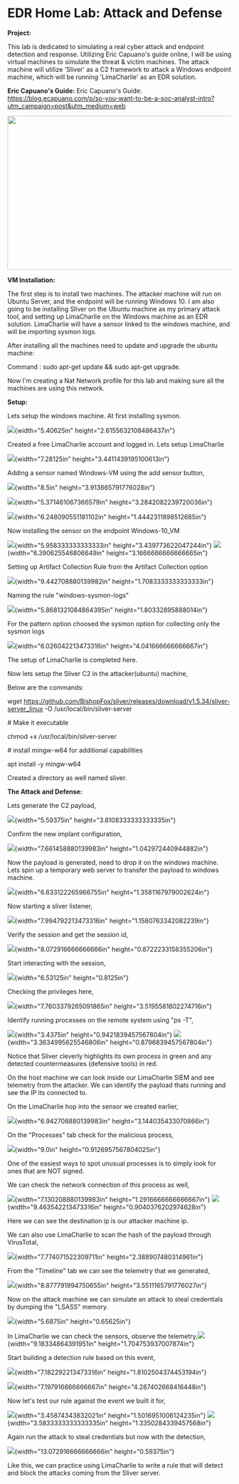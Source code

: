 # EDR Home Lab: Attack and Defense
**Project:**

This lab is dedicated to simulating a real cyber attack and endpoint
detection and response. Utilizing Eric Capuano\'s guide online, I will
be using virtual machines to simulate the threat & victim machines. The
attack machine will utilize \'Sliver\' as a C2 framework to attack a
Windows endpoint machine, which will be running \'LimaCharlie\' as an
EDR solution.

**Eric Capuano\'s Guide:**
Eric Capuano's Guide: https://blog.ecapuano.com/p/so-you-want-to-be-a-soc-analyst-intro?utm_campaign=post&utm_medium=web


<img src="https://github.com/muja789/EDR-Project/tree/main/EDR-Project/media/image13.png" width="567" height="346" />

**VM Installation:**

The first step is to install two machines. The attacker machine will run
on Ubuntu Server, and the endpoint will be running Windows 10. I am also
going to be installing Sliver on the Ubuntu machine as my primary attack
tool, and setting up LimaCharlie on the Windows machine as an EDR
solution. LimaCharlie will have a sensor linked to the windows machine,
and will be importing sysmon logs.

After installing all the machines need to update and upgrade the ubuntu
machine:

Command : sudo apt-get update && sudo apt-get upgrade.

Now I'm creating a Nat Network profile for this lab and making sure all
the machines are using this network.

**Setup:**

Lets setup the windows machine. At first installing sysmon.

![](vertopal_fa1d1801ea58461baf81334156427f0e/media/image1.png){width="5.40625in"
height="2.6155632108486437in"}

Created a free LimaCharlie account and logged in. Lets setup LimaCharlie

![](vertopal_fa1d1801ea58461baf81334156427f0e/media/image19.png){width="7.28125in"
height="3.4411439195100613in"}

Adding a sensor named Windows-VM using the add sensor button,

![](vertopal_fa1d1801ea58461baf81334156427f0e/media/image29.png){width="8.5in"
height="3.913665791776028in"}

![](vertopal_fa1d1801ea58461baf81334156427f0e/media/image16.png){width="5.371461067366579in"
height="3.2842082239720036in"}

![](vertopal_fa1d1801ea58461baf81334156427f0e/media/image11.png){width="6.248090551181102in"
height="1.4442311898512685in"}

Now installing the sensor on the endpoint Windows-10_VM

![](vertopal_fa1d1801ea58461baf81334156427f0e/media/image20.png){width="5.958333333333333in"
height="3.439773622047244in"}
![](vertopal_fa1d1801ea58461baf81334156427f0e/media/image22.png){width="6.390625546806649in"
height="3.1666666666666665in"}

Setting up Artifact Collection Rule from the Artifact Collection option

![](vertopal_fa1d1801ea58461baf81334156427f0e/media/image30.png){width="9.442708880139982in"
height="1.7083333333333333in"}

Naming the rule "windows-sysmon-logs"

![](vertopal_fa1d1801ea58461baf81334156427f0e/media/image2.png){width="5.8681321084864395in"
height="1.80332895888014in"}

For the pattern option choosed the sysmon option for collecting only the
sysmon logs

![](vertopal_fa1d1801ea58461baf81334156427f0e/media/image15.png){width="6.026042213473316in"
height="4.041666666666667in"}

The setup of LimaCharlie is completed here.

Now lets setup the Sliver C2 in the attacker(ubuntu) machine,

Below are the commands:

wget
https://github.com/BishopFox/sliver/releases/download/v1.5.34/sliver-server_linux
-O /usr/local/bin/sliver-server

\# Make it executable

chmod +x /usr/local/bin/sliver-server

\# install mingw-w64 for additional capabilities

apt install -y mingw-w64

Created a directory as well named sliver.

**The Attack and Defense:**

Lets generate the C2 payload,

![](vertopal_fa1d1801ea58461baf81334156427f0e/media/image3.png){width="5.59375in"
height="3.8108333333333335in"}

Confirm the new implant configuration,

![](vertopal_fa1d1801ea58461baf81334156427f0e/media/image10.png){width="7.661458880139983in"
height="1.042972440944882in"}

Now the payload is generated, need to drop it on the windows machine.
Lets spin up a temporary web server to transfer the payload to windows
machine.

![](vertopal_fa1d1801ea58461baf81334156427f0e/media/image23.png){width="6.633122265966755in"
height="1.3581167979002624in"}

Now starting a sliver listener,

![](vertopal_fa1d1801ea58461baf81334156427f0e/media/image21.png){width="7.994792213473316in"
height="1.1580763342082239in"}

Verify the session and get the session id,

![](vertopal_fa1d1801ea58461baf81334156427f0e/media/image26.png){width="8.072916666666666in"
height="0.8722233158355206in"}

Start interacting with the session,

![](vertopal_fa1d1801ea58461baf81334156427f0e/media/image8.png){width="6.53125in"
height="0.8125in"}

Checking the privileges here,

![](vertopal_fa1d1801ea58461baf81334156427f0e/media/image27.png){width="7.7603379265091865in"
height="3.5195581802274716in"}

Identify running processes on the remote system using "ps -T",

![](vertopal_fa1d1801ea58461baf81334156427f0e/media/image12.png){width="3.4375in"
height="0.9421839457567804in"}
![](vertopal_fa1d1801ea58461baf81334156427f0e/media/image18.png){width="3.3634995625546806in"
height="0.8796839457567804in"}

Notice that Sliver cleverly highlights its own process in green and any
detected countermeasures (defensive tools) in red.

On the host machine we can look inside our LimaCharlie SIEM and see
telemetry from the attacker. We can identify the payload thats running
and see the IP its connected to.

On the LimaCharlie hop into the sensor we created earlier,

![](vertopal_fa1d1801ea58461baf81334156427f0e/media/image17.png){width="6.942708880139983in"
height="3.144035433070866in"}

On the "Processes" tab check for the malicious process,

![](vertopal_fa1d1801ea58461baf81334156427f0e/media/image32.png){width="9.0in"
height="0.9126957567804025in"}

One of the easiest ways to spot unusual processes is to simply look for
ones that are NOT signed.

We can check the network connection of this process as well,

![](vertopal_fa1d1801ea58461baf81334156427f0e/media/image4.png){width="7.130208880139983in"
height="1.2916666666666667in"}
![](vertopal_fa1d1801ea58461baf81334156427f0e/media/image7.png){width="9.463542213473316in"
height="0.9040376202974628in"}

Here we can see the destination ip is our attacker machine ip.

We can also use LimaCharlie to scan the hash of the payload through
VirusTotal,

![](vertopal_fa1d1801ea58461baf81334156427f0e/media/image24.png){width="7.774071522309711in"
height="2.388907480314961in"}

From the "Timeline" tab we can see the telemetry that we generated,

![](vertopal_fa1d1801ea58461baf81334156427f0e/media/image33.png){width="8.877791994750655in"
height="3.5511165791776027in"}

Now on the attack machine we can simulate an attack to steal credentials
by dumping the "LSASS" memory.

![](vertopal_fa1d1801ea58461baf81334156427f0e/media/image9.png){width="5.6875in"
height="0.65625in"}

In LimaCharlie we can check the sensors, observe the
telemetry,![](vertopal_fa1d1801ea58461baf81334156427f0e/media/image14.png){width="9.18334864391951in"
height="1.704753937007874in"}

Start building a detection rule based on this event,

![](vertopal_fa1d1801ea58461baf81334156427f0e/media/image25.png){width="7.182292213473316in"
height="1.8102504374453194in"}

![](vertopal_fa1d1801ea58461baf81334156427f0e/media/image31.png){width="7.197916666666667in"
height="4.287402668416448in"}

Now let's test our rule against the event we built it for,

![](vertopal_fa1d1801ea58461baf81334156427f0e/media/image28.png){width="3.45874343832021in"
height="1.5016951006124235in"}
![](vertopal_fa1d1801ea58461baf81334156427f0e/media/image5.png){width="3.5833333333333335in"
height="1.3350284339457568in"}

Again run the attack to steal credentials but now with the detection,

![](vertopal_fa1d1801ea58461baf81334156427f0e/media/image6.png){width="13.072916666666666in"
height="0.59375in"}

Like this, we can practice using LimaCharlie to write a rule that will
detect and block the attacks coming from the Sliver server.
